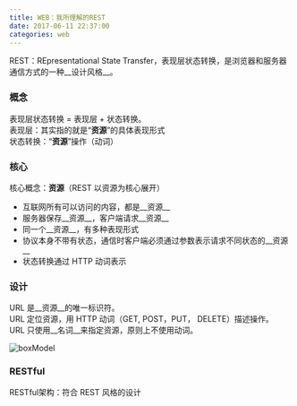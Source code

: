 ```yaml
---
title: WEB：我所理解的REST
date: 2017-06-11 22:37:00
categories: web
---
```


REST：REpresentational State Transfer，表现层状态转换，是浏览器和服务器通信方式的一种__设计风格__。
 <!-- more -->

### 概念

表现层状态转换 = 表现层 + 状态转换。<br>
表现层：其实指的就是“__资源__”的具体表现形式<br>
状态转换：“__资源__”操作（动词）

### 核心

核心概念：__资源__（REST 以资源为核心展开）

+ 互联网所有可以访问的内容，都是__资源__
+ 服务器保存__资源__，客户端请求__资源__
+ 同一个__资源__，有多种表现形式
+ 协议本身不带有状态，通信时客户端必须通过参数表示请求不同状态的__资源__
+ 状态转换通过 HTTP 动词表示

### 设计

URL 是__资源__的唯一标识符。<br>
URL 定位资源，用 HTTP 动词（GET, POST，PUT， DELETE）描述操作。<br>
URL 只使用__名词__来指定资源，原则上不使用动词。

![boxModel](/images/web-rest/rest-transfer.png)

### RESTful

RESTful架构：符合 REST 风格的设计
